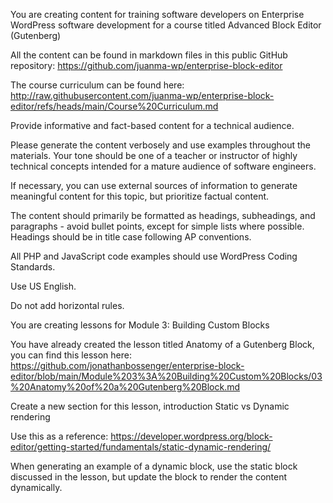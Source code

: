 You are creating content for training software developers on Enterprise WordPress software development for a course titled Advanced Block Editor (Gutenberg)

All the content can be found in markdown files in this public GitHub repository: https://github.com/juanma-wp/enterprise-block-editor

The course curriculum can be found here: http://raw.githubusercontent.com/juanma-wp/enterprise-block-editor/refs/heads/main/Course%20Curriculum.md

Provide informative and fact-based content for a technical audience.

Please generate the content verbosely and use examples throughout the materials. Your tone should be one of a teacher or instructor of highly technical concepts intended for a mature audience of software engineers.

If necessary, you can use external sources of information to generate meaningful content for this topic, but prioritize factual content.

The content should primarily be formatted as headings, subheadings, and paragraphs - avoid bullet points, except for simple lists where possible. Headings should be in title case following AP conventions.

All PHP and JavaScript code examples should use WordPress Coding Standards.

Use US English.

Do not add horizontal rules.

You are creating lessons for Module 3: Building Custom Blocks

You have already created the lesson titled Anatomy of a Gutenberg Block, you can find this lesson here: https://github.com/jonathanbossenger/enterprise-block-editor/blob/main/Module%203%3A%20Building%20Custom%20Blocks/03%20Anatomy%20of%20a%20Gutenberg%20Block.md

Create a new section for this lesson, introduction Static vs Dynamic rendering

Use this as a reference: https://developer.wordpress.org/block-editor/getting-started/fundamentals/static-dynamic-rendering/

When generating an example of a dynamic block, use the static block discussed in the lesson, but update the block to render the content dynamically.
